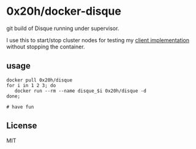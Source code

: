 # 0x20h/docker-disque

git build of Disque running under supervisor.

I use this to start/stop cluster nodes for testing my [client implementation](https://github.com/0x20h/phloppy) 
without stopping the container.

## usage

```
docker pull 0x20h/disque
for i in 1 2 3; do
   docker run --rm --name disque_$i 0x20h/disque -d
done;

# have fun
```

## License

MIT

